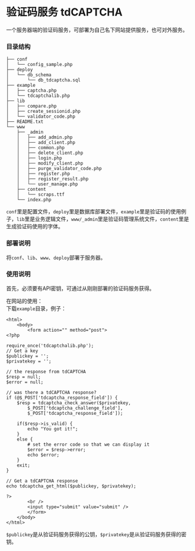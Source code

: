 # 验证码服务 tdCAPTCHA
一个服务器端的验证码服务，可部署为自己名下网站提供服务，也可对外服务。
### 目录结构
```
├── conf
│   └── config_sample.php
├── deploy
│   └── db_schema
│       └── db_tdcaptcha.sql
├── example
│   ├── captcha.php
│   └── tdcaptchalib.php
├── lib
│   ├── compare.php
│   ├── create_sessionid.php
│   └── validator_code.php
├── README.txt
└── www
    ├── _admin
    │   ├── add_admin.php
    │   ├── add_client.php
    │   ├── common.php
    │   ├── delete_client.php
    │   ├── login.php
    │   ├── modify_client.php
    │   ├── purge_validator_code.php
    │   ├── register.php
    │   ├── register_result.php
    │   └── user_manage.php
    ├── content
    │   └── scraps.ttf
    └── index.php
```
`conf`里是配置文件，`deploy`里是数据库部署文件，`example`里是验证码的使用例子，`lib`里是业务逻辑文件，`www/_admin`里是验证码管理系统文件，`content`里是生成验证码使用的字体。
### 部署说明
将`conf`、`lib`、`www`、`deploy`部署于服务器。
### 使用说明
首先，必须要有API密钥，可通过从刚刚部署的验证码服务获得。

在网站的使用：   
下载`example`目录，例子：
```
<html>
    <body>
        <form action="" method="post">
<?php

require_once('tdcaptchalib.php');
// Get a key
$publickey = ''; 
$privatekey = ''; 

// the response from tdCAPTCHA
$resp = null;
$error = null;

// was there a tdCAPTCHA response?
if (@$_POST['tdcaptcha_response_field']) {
    $resp = tdcaptcha_check_answer($privatekey,
        $_POST['tdcaptcha_challenge_field'],
        $_POST['tdcaptcha_response_field']);

    if($resp->is_valid) {
        echo "You got it!";
    }   
    else {
        # set the error code so that we can display it 
        $error = $resp->error;
        echo $error;
    }   
    exit;
}

// Get a tdCAPTCHA response
echo tdcaptcha_get_html($publickey, $privatekey);

?>
        <br />
        <input type="submit" value="submit" />
        </form>
    </body>
</html>
```
`$publickey`是从验证码服务获得的公钥，`$privatekey`是从验证码服务获得的密钥。

